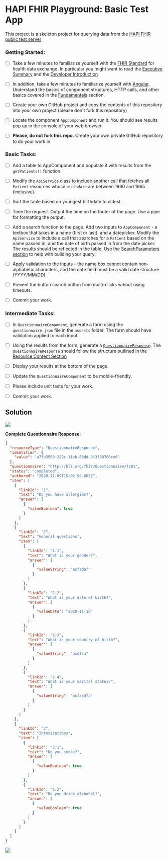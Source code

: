 # HAPI FHIR Playground: Basic Test App

This project is a skeleton project for querying data from the [HAPI FHIR public test server](http://hapi.fhir.org/baseR4)

### Getting Started:

* [ ] Take a few minutes to familiarize yourself with the [FHIR Standard](http://hl7.org/fhir/) for health data exchange. In particular you might want to read the [Executive Summary](http://hl7.org/fhir/summary.html) and the [Developer Introduction](http://hl7.org/fhir/overview-dev.html)

* [ ] In addition, take a few minutes to familiarize yourself with [Angular](https://angular.io/docs). Understand the basics of component structures, HTTP calls, and other basics covered in the [Fundamentals](https://angular.io/guide/architecture) section.
  
* [ ] Create your own GitHub project and copy the contents of this repository into your own project (please don't fork this repository)

* [ ] Locate the component `AppComponent` and run it. You should see results pop up in the console of your web browser

* [ ] **Please, do not fork this repo.** Create your own private GitHub repository to do your work in.

### Basic Tasks:

* [ ] Add a table to AppComponent and populate it with results from the `getPatients()` function.

* [ ] Modify the `ApiService` class to include another call that fetches all `Patient` resources whose `birthdate` are between 1960 and 1965 (inclusive).

* [ ] Sort the table based on youngest birthdate to oldest.

* [ ] Time the request. Output the time on the footer of the page. Use a pipe for formatting the output.

* [ ] Add a search function to the page. Add two inputs to `AppComponent` - a textbox that takes in a name (first or last), and a datepicker.  Modify the `ApiService` to include a call that searches for a `Patient` based on the name passed in, and the date of birth passed in from the date picker. The results should be reflected in the table. Use the [SearchParameters section](https://www.hl7.org/fhir/patient.html#search) to help with building your query.

* [ ] Apply validation to the inputs - the name box cannot contain non-alphabetic characters, and the date field must be a valid date structure (YYYY/MM/DD). 

* [ ] Prevent the button search button from multi-clicks wihout using timeouts.

* [ ] Commit your work.

### Intermediate Tasks:

* [ ] In `QuestionnaireComponent`, generate a form using the `questionnaire.json` file in the `assests` folder. The form should have validation applied to each input.

* [ ] Using the results from the form, generate a [`QuestionnaireResponse`](https://www.hl7.org/fhir/questionnaireresponse.html). The `QuestionnaireResponse` should follow the structure outlined in the [Resource Content Section](https://www.hl7.org/fhir/questionnaireresponse.html#resource)

* [ ] Display your results at the bottom of the page.

* [ ] Update the `QuestionnaireComponent` to be mobile-friendly.

* [ ] Please include unit tests for your work.

* [ ] Commit your work.

## Solution

![](./readmeScreenshots/Questionnaire-sc1.png)

**Complete Questionnaire Response:**
```json
{
  "resourceType": "QuestionnaireResponse",
  "identifier": {
    "value": "a73b3550-229c-11eb-86dd-3f3f88766ce6"
  },
  "questionnaire": "http://hl7.org/fhir/Questionnaire/f201",
  "status": "completed",
  "authored": "2020-11-09T15:02:58.085Z",
  "item": [
    {
      "linkId": "1",
      "text": "Do you have allergies?",
      "answer": [
        {
          "valueBoolean": true
        }
      ]
    },
    {
      "linkId": "2",
      "text": "General questions",
      "item": [
        {
          "linkId": "2.1",
          "text": "What is your gender?",
          "answer": [
            {
              "valueString": "asfsdaf"
            }
          ]
        },
        {
          "linkId": "2.2",
          "text": "What is your date of birth?",
          "answer": [
            {
              "valueDate": "2020-11-18"
            }
          ]
        },
        {
          "linkId": "2.3",
          "text": "What is your country of birth?",
          "answer": [
            {
              "valueString": "asdfsa"
            }
          ]
        },
        {
          "linkId": "2.4",
          "text": "What is your marital status?",
          "answer": [
            {
              "valueString": "asfasdfa"
            }
          ]
        }
      ]
    },
    {
      "linkId": "3",
      "text": "Intoxications",
      "item": [
        {
          "linkId": "3.1",
          "text": "Do you smoke?",
          "answer": [
            {
              "valueBoolean": true
            }
          ]
        },
        {
          "linkId": "3.2",
          "text": "Do you drink alchohol?",
          "answer": [
            {
              "valueBoolean": true
            }
          ]
        }
      ]
    }
  ]
}
```

![](./readmeScreenshots/questionnaire-sc2.png)
